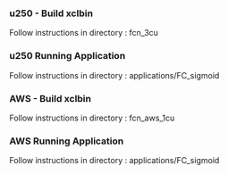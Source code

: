### u250 - Build xclbin
  Follow instructions in directory :  fcn_3cu 
  
### u250 Running Application
  Follow instructions in directory :  applications/FC_sigmoid
  
### AWS - Build xclbin
  Follow instructions in directory :  fcn_aws_1cu
  
### AWS Running Application
  Follow instructions in directory :  applications/FC_sigmoid
  
